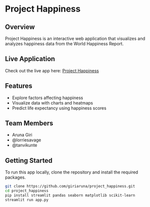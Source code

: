 # Project Happiness

## Overview
Project Happiness is an interactive web application that visualizes and analyzes happiness data from the World Happiness Report. 

## Live Application
Check out the live app here: [Project Happiness](https://projecthappiness.streamlit.app/)

## Features
- Explore factors affecting happiness
- Visualize data with charts and heatmaps
- Predict life expectancy using happiness scores

## Team Members
- Aruna Giri
- @lorriesavage
- @tanvikunte

## Getting Started
To run this app locally, clone the repository and install the required packages.

```bash
git clone https://github.com/giriaruna/project_happiness.git
cd project_happiness
pip install streamlit pandas seaborn matplotlib scikit-learn
streamlit run app.py
